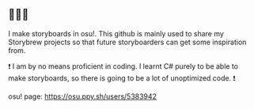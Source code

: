 ## 👋👋👋
I make storyboards in osu!. This github is mainly used to share my Storybrew projects so that future storyboarders can get some inspiration from.

❗ I am by no means proficient in coding. I learnt C# purely to be able to make storyboards, so there is going to be a lot of unoptimized code. ❗

osu! page: https://osu.ppy.sh/users/5383942

<!--
**LowGraphics27/lowgraphics27** is a ✨ _special_ ✨ repository because its `README.md` (this file) appears on your GitHub profile.

Here are some ideas to get you started:

- 🔭 I’m currently working on ...
- 🌱 I’m currently learning ...
- 👯 I’m looking to collaborate on ...
- 🤔 I’m looking for help with ...
- 💬 Ask me about ...
- 📫 How to reach me: ...
- 😄 Pronouns: ...
- ⚡ Fun fact: ...
-->
